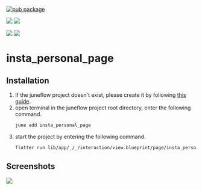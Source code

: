 [![pub package](https://img.shields.io/pub/v/insta_personal_page.svg)](https://pub.dartlang.org/packages/insta_personal_page)

[![](https://img.shields.io/badge/Module-Hub-007bff?style=for-the-badge&logo=flutter)](https://module.juneflow.org/)
[![](https://img.shields.io/badge/View-Hub-007bff?style=for-the-badge&logo=flutter)](https://view.juneflow.org/)

[![](https://img.shields.io/badge/DISCORD-JOIN%20SERVER-5663F7?style=for-the-badge&logo=discord&logoColor=white)](https://discord.gg/zXXHvAXCug)
[![](https://img.shields.io/badge/KakaoTalk-Join%20Room-FEE500?style=for-the-badge&logo=kakao)](https://open.kakao.com/o/gEwrffbg)
# insta_personal_page

##  Installation
1. If the juneflow project doesn't exist, please create it by following [this guide](https://doc.juneflow.org/).
2. open terminal in the juneflow project root directory, enter the following command.
    ```bash
    june add insta_personal_page
    ```
3. start the project by entering the following command.
    ```bash
    flutter run lib/app/_/_/interaction/view.blueprint/page/insta_personal_page/_/view.dart -d chrome
    ```

## Screenshots
![](https://github.com/juneview-songdo/insta_personal_page/assets/21379657/cddcdc50-5e63-40f1-8c05-dd61f51fd3ab)

